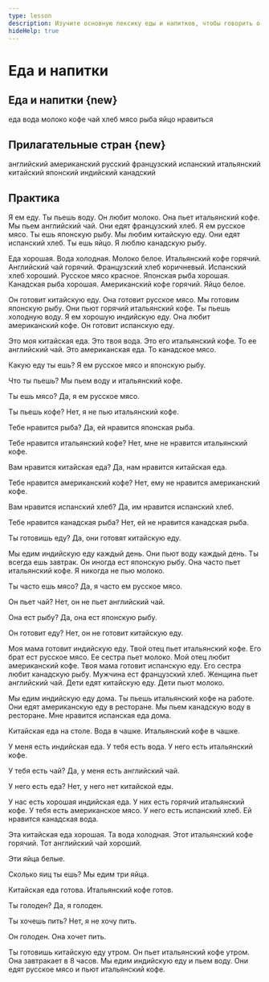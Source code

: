 ```yaml
---
type: lesson
description: Изучите основную лексику еды и напитков, чтобы говорить о приеме пищи, заказе в ресторанах и ваших пищевых предпочтениях
hideHelp: true
---
```


# Еда и напитки

## Еда и напитки {new}

еда
вода
молоко
кофе
чай
хлеб
мясо
рыба
яйцо
нравиться

## Прилагательные стран {new}

английский
американский
русский
французский
испанский
итальянский
китайский
японский
индийский
канадский

## Практика

Я ем еду.
Ты пьешь воду.
Он любит молоко.
Она пьет итальянский кофе.
Мы пьем английский чай.
Они едят французский хлеб.
Я ем русское мясо.
Ты ешь японскую рыбу.
Мы любим китайскую еду.
Они едят испанский хлеб.
Ты ешь яйцо.
Я люблю канадскую рыбу.

Еда хорошая.
Вода холодная.
Молоко белое.
Итальянский кофе горячий.
Английский чай горячий.
Французский хлеб коричневый.
Испанский хлеб хороший.
Русское мясо красное.
Японская рыба хорошая.
Канадская рыба хорошая.
Американский кофе горячий.
Яйцо белое.

Он готовит китайскую еду.
Она готовит русское мясо.
Мы готовим японскую рыбу.
Они пьют горячий итальянский кофе.
Ты пьешь холодную воду.
Я ем хорошую индийскую еду.
Она любит американский кофе.
Он готовит испанскую еду.

Это моя китайская еда.
Это твоя вода.
Это его итальянский кофе.
То ее английский чай.
Это американская еда.
То канадское мясо.

Какую еду ты ешь?
Я ем русское мясо и японскую рыбу.

Что ты пьешь?
Мы пьем воду и итальянский кофе.

Ты ешь мясо?
Да, я ем русское мясо.

Ты пьешь кофе?
Нет, я не пью итальянский кофе.

Тебе нравится рыба?
Да, ей нравится японская рыба.

Тебе нравится итальянский кофе?
Нет, мне не нравится итальянский кофе.

Вам нравится китайская еда?
Да, нам нравится китайская еда.

Тебе нравится американский кофе?
Нет, ему не нравится американский кофе.

Вам нравится испанский хлеб?
Да, им нравится испанский хлеб.

Тебе нравится канадская рыба?
Нет, ей не нравится канадская рыба.

Ты готовишь еду?
Да, они готовят китайскую еду.

Мы едим индийскую еду каждый день.
Они пьют воду каждый день.
Ты всегда ешь завтрак.
Он иногда ест японскую рыбу.
Она часто пьет итальянский кофе.
Я никогда не пью молоко.

Ты часто ешь мясо?
Да, я часто ем русское мясо.

Он пьет чай?
Нет, он не пьет английский чай.

Она ест рыбу?
Да, она ест японскую рыбу.

Он готовит еду?
Нет, он не готовит китайскую еду.

Моя мама готовит индийскую еду.
Твой отец пьет итальянский кофе.
Его брат ест русское мясо.
Ее сестра пьет молоко.
Мой отец любит американский кофе.
Твоя мама готовит испанскую еду.
Его сестра любит канадскую рыбу.
Мужчина ест французский хлеб.
Женщина пьет английский чай.
Дети едят китайскую еду.
Дети пьют молоко.

Мы едим индийскую еду дома.
Ты пьешь итальянский кофе на работе.
Они едят американскую еду в ресторане.
Мы пьем канадскую воду в ресторане.
Мне нравится испанская еда дома.

Китайская еда на столе.
Вода в чашке.
Итальянский кофе в чашке.

У меня есть индийская еда.
У тебя есть вода.
У него есть итальянский кофе.

У тебя есть чай?
Да, у меня есть английский чай.

У него есть еда?
Нет, у него нет китайской еды.

У нас есть хорошая индийская еда.
У них есть горячий итальянский кофе.
У тебя есть американское мясо.
У него есть испанский хлеб.
Ей нравится канадская вода.

Эта китайская еда хорошая.
Та вода холодная.
Этот итальянский кофе горячий.
Тот английский чай хороший.

Эти яйца белые.

Сколько яиц ты ешь?
Мы едим три яйца.

Китайская еда готова.
Итальянский кофе готов.

Ты голоден?
Да, я голоден.

Ты хочешь пить?
Нет, я не хочу пить.

Он голоден.
Она хочет пить.

Ты готовишь китайскую еду утром.
Он пьет итальянский кофе утром.
Она завтракает в 8 часов.
Мы едим индийскую еду и пьем воду.
Они едят русское мясо и пьют итальянский кофе.
